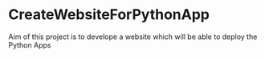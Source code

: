 # CreateWebsiteForPythonApp
Aim of this project is to develope a website which will be able to deploy the Python Apps 
